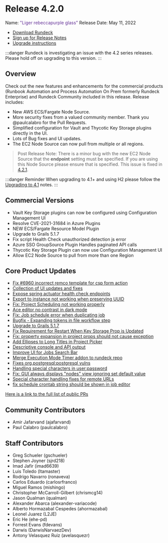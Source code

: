 # Release 4.2.0

Name: <span style="color: rebeccapurple"><span class="glyphicon glyphicon-glass"></span> "Liger rebeccapurple glass"</span>
Release Date: May 11, 2022

- [Download Rundeck](https://download.rundeck.com/)
- [Sign up for Release Notes](https://www.rundeck.com/release-notes-signup)
- [Upgrade instructions](/upgrading/)

:::danger
 Rundeck is investigating an issue with the 4.2 series releases.  Please hold off on upgrading to this version.
:::

## Overview

Check out the new features and enhancements for the commercial products (Runbook Automation and Process Automation On Prem formerly Rundeck Enterprise) and Rundeck Community included in this release. Release includes:

- New AWS ECS/Fargate Node Source.
- More security fixes from a valued community member. Thank you @paulcalabro for the Pull Requests.
- Simplified configuration for Vault and Thycotic Key Storage plugins directly in the UI.
- Lots of Bug fixes and UI updates.
- The EC2 Node Source can now pull from multiple or all regions.
>Post Release Note: There is a minor bug with the new EC2 Node Source that the **endpoint** setting must be specified.  If you are using this Node Source please ensure that is specified.  This issue is fixed in [4.2.1](version-4.2.1.md).

:::danger Reminder
When upgrading to 4.1+ and using H2 please follow the [Upgrading to 4.1](/upgrading/upgrading-to-4.1.md) notes.
:::

## Commercial Versions

* Vault Key Storage plugins can now be configured using Configuration Management UI
* Resolve CVE-2021-31684 in Azure Plugins
* NEW ECS/Fargate Resource Model Plugin
* Upgrade to Grails 5.1.7
* Fix script Health Check unauthorized detection js error
* Azure SSO GroupSource Plugin Handles paginated API calls
* Thycotic Key Storage Plugin can now use Configuration Management UI
* Allow EC2 Node Source to pull from more than one Region


## Core Product Updates

* [Fix #6960 incorrect remco template for csp form action](https://github.com/rundeck/rundeck/pull/7680)
* [Collection of UI updates and fixes](https://github.com/rundeck/rundeck/pull/7679)
* [Expose spring actuator health check endpoints](https://github.com/rundeck/rundeck/pull/7677)
* [Export to instance not working when preserving UUID](https://github.com/rundeck/rundeck/pull/7671)
* [Fix: Project Scheduling not working properly](https://github.com/rundeck/rundeck/pull/7669)
* [Ace editor no contrast in dark mode](https://github.com/rundeck/rundeck/pull/7668)
* [Fix: Job schedule error when duplicating job](https://github.com/rundeck/rundeck/pull/7665)
* [Bugfix - Expanding tokens in file workflow step](https://github.com/rundeck/rundeck/pull/7663)
* [Upgrade to Grails 5.1.7](https://github.com/rundeck/rundeck/pull/7662)
* [Fix Requirement for Restart When Key Storage Prop is Updated](https://github.com/rundeck/rundeck/pull/7661)
* [Fix: property expansion in project props should not cause exception](https://github.com/rundeck/rundeck/pull/7659)
* [Add Ellipses to Long Titles in Project Picker](https://github.com/rundeck/rundeck/pull/7652)
* [Descriptive console and API output](https://github.com/rundeck/rundeck/pull/7647)
* [Improve UI for Jobs Search Bar](https://github.com/rundeck/rundeck/pull/7644)
* [Merge Execution Mode Timer addon to rundeck repo](https://github.com/rundeck/rundeck/pull/7635)
* [Fixes org.postgresql:postgresql vulns](https://github.com/rundeck/rundeck/pull/7632)
* [Handling special characters in user:password](https://github.com/rundeck/rundeck/pull/7630)
* [Fix: GUI always displays &quot;nodes&quot; view ignoring set default value](https://github.com/rundeck/rundeck/pull/7617)
* [Special character handling fixes for remote URLs](https://github.com/rundeck/rundeck/pull/7609)
* [fix schedule crontab string should be shown in job editor](https://github.com/rundeck/rundeck/pull/7599)


[Here is a link to the full list of public PRs](https://github.com/rundeck/rundeck/pulls?q=is%3Apr+milestone%3A4.2.0+is%3Aclosed)

## Community Contributors

* Amir Jafarvand (ajafarvand)
* Paul Calabro (paulcalabro)


## Staff Contributors

* Greg Schueler (gschueler)
* Stephen Joyner (sjrd218)
* Imad Jafir (imad6639)
* Luis Toledo (ltamaster)
* Rodrigo Navarro (ronaveva)
* Carlos Eduardo (carlosrfranco)
* Miguel Ramos (mishingo)
* Christopher McCarroll-Gilbert (chrismcg14)
* Jason Qualman (qualman)
* Alexander Abarca (alexander-variacode)
* Alberto Hormazabal Cespedes (ahormazabal)
* Leonel Juarez (L2JE)
* Eric He (ehe-pd)
* Forrest Evans (fdevans)
* Darwis (DarwisNarvaezDev)
* Antony Velasquez Ruiz (avelasquezr)
